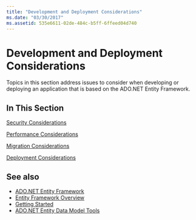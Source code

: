 ```yaml
---
title: "Development and Deployment Considerations"
ms.date: "03/30/2017"
ms.assetid: 535e6611-02de-484c-b5ff-6ffeed04d740
---
```

# Development and Deployment Considerations
Topics in this section address issues to consider when developing or deploying an application that is based on the ADO.NET Entity Framework.  
  
## In This Section  
 [Security Considerations](security-considerations.md)  
  
 [Performance Considerations](performance-considerations.md)  
  
 [Migration Considerations](migration-considerations.md)  
  
 [Deployment Considerations](deployment-considerations.md)  
  
## See also

- [ADO.NET Entity Framework](index.md)
- [Entity Framework Overview](overview.md)
- [Getting Started](getting-started.md)
- [ADO.NET Entity Data Model Tools](https://docs.microsoft.com/previous-versions/dotnet/netframework-4.0/bb399249(v=vs.100))
